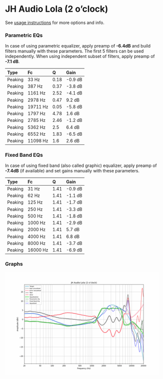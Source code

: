 # JH Audio Lola (2 o’clock)
See [usage instructions](https://github.com/jaakkopasanen/AutoEq#usage) for more options and info.

### Parametric EQs
In case of using parametric equalizer, apply preamp of **-6.4dB** and build filters manually
with these parameters. The first 5 filters can be used independently.
When using independent subset of filters, apply preamp of **-7.1 dB**.

| Type    | Fc       |    Q | Gain    |
|:--------|:---------|:-----|:--------|
| Peaking | 33 Hz    | 0.18 | -0.9 dB |
| Peaking | 387 Hz   | 0.37 | -3.8 dB |
| Peaking | 1161 Hz  | 2.52 | -4.1 dB |
| Peaking | 2978 Hz  | 0.47 | 9.2 dB  |
| Peaking | 19711 Hz | 0.05 | -5.8 dB |
| Peaking | 1797 Hz  | 4.78 | 1.6 dB  |
| Peaking | 2785 Hz  | 2.46 | -1.2 dB |
| Peaking | 5362 Hz  | 2.5  | 6.4 dB  |
| Peaking | 6552 Hz  | 1.83 | -6.5 dB |
| Peaking | 11098 Hz | 1.6  | 2.6 dB  |

### Fixed Band EQs
In case of using fixed band (also called graphic) equalizer, apply preamp of **-7.4dB**
(if available) and set gains manually with these parameters.

| Type    | Fc       |    Q | Gain    |
|:--------|:---------|:-----|:--------|
| Peaking | 31 Hz    | 1.41 | -0.9 dB |
| Peaking | 62 Hz    | 1.41 | -1.1 dB |
| Peaking | 125 Hz   | 1.41 | -1.7 dB |
| Peaking | 250 Hz   | 1.41 | -3.3 dB |
| Peaking | 500 Hz   | 1.41 | -1.8 dB |
| Peaking | 1000 Hz  | 1.41 | -2.9 dB |
| Peaking | 2000 Hz  | 1.41 | 5.7 dB  |
| Peaking | 4000 Hz  | 1.41 | 6.8 dB  |
| Peaking | 8000 Hz  | 1.41 | -3.7 dB |
| Peaking | 16000 Hz | 1.41 | -6.9 dB |

### Graphs
![](./JH%20Audio%20Lola%20(2%20o%E2%80%99clock).png)